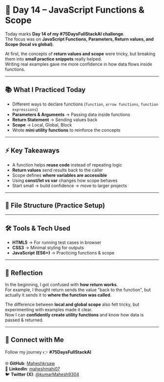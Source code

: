 # 🚀 Day 14 – JavaScript Functions & Scope

Today marks **Day 14 of my #75DaysFullStackAI challenge**.  
The focus was on **JavaScript Functions, Parameters, Return values, and Scope (local vs global)**.  

At first, the concepts of **return values and scope** were tricky, but breaking them into **small practice snippets** really helped.  
Writing real examples gave me more confidence in how data flows inside functions.  

---

## 📚 What I Practiced Today
- Different ways to declare functions (`function`, `arrow functions`, `function expressions`)  
- **Parameters & Arguments** → Passing data inside functions  
- **Return Statement** → Sending values back  
- **Scope** → Local, Global, Block  
- Wrote **mini utility functions** to reinforce the concepts  

---

## ⚡ Key Takeaways
- A function helps **reuse code** instead of repeating logic  
- **Return values** send results back to the caller  
- Scope defines **where variables are accessible**  
- Using **const/let vs var** changes how scope behaves  
- Start small → build confidence → move to larger projects  

---

## 📂 File Structure (Practice Setup)

---

## 🛠️ Tools & Tech Used
- **HTML5** → For running test cases in browser  
- **CSS3** → Minimal styling for outputs  
- **JavaScript (ES6+)** → Practicing functions & scope  

---

## 🎯 Reflection
In the beginning, I got confused with **how return works**.  
For example, I thought return sends the value "back to the function", but actually it sends it to **where the function was called**.  

The difference between **local and global scope** also felt tricky, but experimenting with examples made it clear.  
Now I can **confidently create utility functions** and know how data is passed & returned.  

---



## 🔗 Connect with Me
Follow my journey 👉 **#75DaysFullStackAI**  

🌐 **GitHub**: [Maheshkrsaw](https://github.com/Maheshkrsaw)  
💼 **LinkedIn**: [maheshmahi07](https://www.linkedin.com/in/maheshmahi07)  
🐦 **Twitter (X)**: [@kumarMahesh9304](https://x.com/kumarMahesh9304)  
